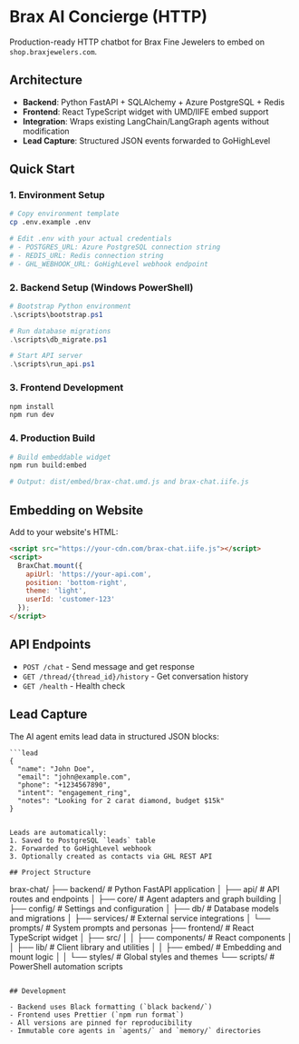 # Brax AI Concierge (HTTP)

Production-ready HTTP chatbot for Brax Fine Jewelers to embed on `shop.braxjewelers.com`. 

## Architecture

- **Backend**: Python FastAPI + SQLAlchemy + Azure PostgreSQL + Redis
- **Frontend**: React TypeScript widget with UMD/IIFE embed support
- **Integration**: Wraps existing LangChain/LangGraph agents without modification
- **Lead Capture**: Structured JSON events forwarded to GoHighLevel

## Quick Start

### 1. Environment Setup

```bash
# Copy environment template
cp .env.example .env

# Edit .env with your actual credentials
# - POSTGRES_URL: Azure PostgreSQL connection string
# - REDIS_URL: Redis connection string  
# - GHL_WEBHOOK_URL: GoHighLevel webhook endpoint
```

### 2. Backend Setup (Windows PowerShell)

```powershell
# Bootstrap Python environment
.\scripts\bootstrap.ps1

# Run database migrations
.\scripts\db_migrate.ps1

# Start API server
.\scripts\run_api.ps1
```

### 3. Frontend Development

```bash
npm install
npm run dev
```

### 4. Production Build

```bash
# Build embeddable widget
npm run build:embed

# Output: dist/embed/brax-chat.umd.js and brax-chat.iife.js
```

## Embedding on Website

Add to your website's HTML:

```html
<script src="https://your-cdn.com/brax-chat.iife.js"></script>
<script>
  BraxChat.mount({
    apiUrl: 'https://your-api.com',
    position: 'bottom-right',
    theme: 'light',
    userId: 'customer-123'
  });
</script>
```

## API Endpoints

- `POST /chat` - Send message and get response
- `GET /thread/{thread_id}/history` - Get conversation history
- `GET /health` - Health check

## Lead Capture

The AI agent emits lead data in structured JSON blocks:

```
```lead
{
  "name": "John Doe",
  "email": "john@example.com", 
  "phone": "+1234567890",
  "intent": "engagement_ring",
  "notes": "Looking for 2 carat diamond, budget $15k"
}
```
```

Leads are automatically:
1. Saved to PostgreSQL `leads` table
2. Forwarded to GoHighLevel webhook
3. Optionally created as contacts via GHL REST API

## Project Structure

```
brax-chat/
├── backend/           # Python FastAPI application
│   ├── api/          # API routes and endpoints
│   ├── core/         # Agent adapters and graph building
│   ├── config/       # Settings and configuration
│   ├── db/           # Database models and migrations
│   ├── services/     # External service integrations
│   └── prompts/      # System prompts and personas
├── frontend/         # React TypeScript widget
│   ├── src/
│   │   ├── components/  # React components
│   │   ├── lib/        # Client library and utilities
│   │   ├── embed/      # Embedding and mount logic
│   │   └── styles/     # Global styles and themes
└── scripts/          # PowerShell automation scripts
```

## Development

- Backend uses Black formatting (`black backend/`)
- Frontend uses Prettier (`npm run format`)
- All versions are pinned for reproducibility
- Immutable core agents in `agents/` and `memory/` directories